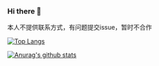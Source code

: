 ### Hi there 👋
本人不提供联系方式，有问题提交issue，暂时不合作

[![Top Langs](https://github-readme-stats.vercel.app/api/top-langs/?username=paipaipaipai&layout=compact)](https://github.com/anuraghazra/github-readme-stats)

[![Anurag's github stats](https://github-readme-stats.vercel.app/api?username=paipaipaipai)](https://github.com/anuraghazra/github-readme-stats)
